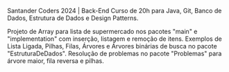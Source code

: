 Santander Coders 2024 | Back-End
Curso de 20h para Java, Git, Banco de Dados, Estrutura de Dados e Design Patterns.

Projeto de Array para lista de supermercado nos pacotes "main" e "implementation" com inserção, listagem e remoção de itens.
Exemplos de Lista Ligada, Pilhas, Filas, Árvores e Árvores binárias de busca no pacote "EstruturaDeDados".
Resolução de problemas no pacote "Problemas" para árvore maior, fila reversa e pilhas.
